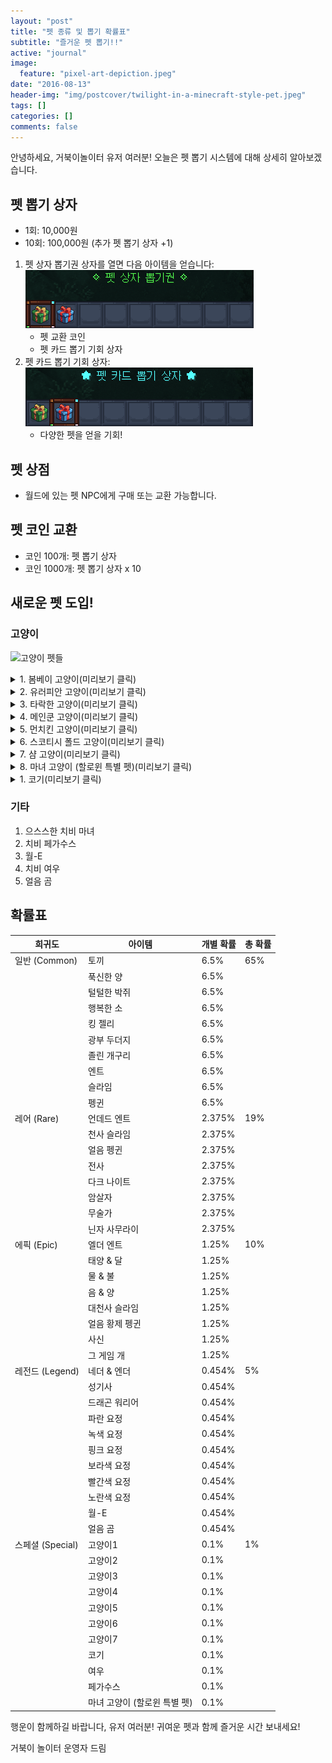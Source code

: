 ```yaml
---
layout: "post"
title: "펫 종류 및 뽑기 확률표"
subtitle: "즐거운 펫 뽑기!!"
active: "journal"
image:
  feature: "pixel-art-depiction.jpeg"
date: "2016-08-13"
header-img: "img/postcover/twilight-in-a-minecraft-style-pet.jpeg"
tags: []
categories: []
comments: false
---
```


안녕하세요, 거북이놀이터 유저 여러분!
오늘은 펫 뽑기 시스템에 대해 상세히 알아보겠습니다.

## 펫 뽑기 상자

- 1회: 10,000원
- 10회: 100,000원 (추가 펫 뽑기 상자 +1)

1. 펫 상자 뽑기권 상자를 열면 다음 아이템을 얻습니다:
![펫뽑기상자](/img/postcover/pets/box_1.png)
   - 펫 교환 코인
   - 펫 카드 뽑기 기회 상자
2. 펫 카드 뽑기 기회 상자:
![펫뽑기상자](/img/postcover/pets/box_2.png)
   - 다양한 펫을 얻을 기회!

## 펫 상점
- 월드에 있는 펫 NPC에게 구매 또는 교환 가능합니다.

## 펫 코인 교환
- 코인 100개: 펫 뽑기 상자
- 코인 1000개: 펫 뽑기 상자 x 10


## 새로운 펫 도입!

### 고양이
![고양이 펫들](https://i.imgur.com/XlJAKvn.gif "Minecraft 고양이 펫들")

<details>
  <summary>1. 봄베이 고양이(미리보기 클릭)</summary>
  <img src="/img/postcover/pets/cat_1.png" alt="봄베이 고양이">
</details>

<details>
  <summary>2. 유러피안 고양이(미리보기 클릭)</summary>
  <img src="/img/postcover/pets/cat_2.png" alt="유러피안 고양이">
</details>

<details>
  <summary>3. 타락한 고양이(미리보기 클릭)</summary>
  <img src="/img/postcover/pets/cat_3.png" alt="타락한 고양이">
</details>

<details>
  <summary>4. 메인쿤 고양이(미리보기 클릭)</summary>
  <img src="/img/postcover/pets/cat_5.png" alt="메인쿤 고양이">
</details>

<details>
  <summary>5. 먼치킨 고양이(미리보기 클릭)</summary>
  <img src="/img/postcover/pets/cat_6.png" alt="먼치킨 고양이">
</details>

<details>
  <summary>6. 스코티시 폴드 고양이(미리보기 클릭)</summary>
  <img src="/img/postcover/pets/cat_7.png" alt="스코티시 폴드 고양이">
</details>

<details>
  <summary>7. 샴 고양이(미리보기 클릭)</summary>
  <img src="/img/postcover/pets/cat_8.png" alt="샴 고양이">
</details>

<details>
  <summary>8. 마녀 고양이 (할로윈 특별 펫)(미리보기 클릭)</summary>
  <img src="/img/postcover/pets/cat_4.png" alt="마녀 고양이">
</details>

<details>
  <summary>1. 코기(미리보기 클릭)</summary>
  <img src="/img/postcover/pets/pet_2.gif" alt="코기">
</details>

### 기타
1. 으스스한 치비 마녀
2. 치비 페가수스
3. 월-E
4. 치비 여우
5. 얼음 곰

## 확률표

| 희귀도 | 아이템 | 개별 확률 | 총 확률 |
|--------|--------|-----------|---------|
| 일반 (Common) | 토끼 | 6.5% | 65% |
| | 푹신한 양 | 6.5% | |
| | 털털한 박쥐 | 6.5% | |
| | 행복한 소 | 6.5% | |
| | 킹 젤리 | 6.5% | |
| | 광부 두더지 | 6.5% | |
| | 졸린 개구리 | 6.5% | |
| | 엔트 | 6.5% | |
| | 슬라임 | 6.5% | |
| | 펭귄 | 6.5% | |
| 레어 (Rare) | 언데드 엔트 | 2.375% | 19% |
| | 천사 슬라임 | 2.375% | |
| | 얼음 펭귄 | 2.375% | |
| | 전사 | 2.375% | |
| | 다크 나이트 | 2.375% | |
| | 암살자 | 2.375% | |
| | 무술가 | 2.375% | |
| | 닌자 사무라이 | 2.375% | |
| 에픽 (Epic) | 엘더 엔트 | 1.25% | 10% |
| | 태양 & 달 | 1.25% | |
| | 물 & 불 | 1.25% | |
| | 음 & 양 | 1.25% | |
| | 대천사 슬라임 | 1.25% | |
| | 얼음 황제 펭귄 | 1.25% | |
| | 사신 | 1.25% | |
| | 그 게임 개 | 1.25% | |
| 레전드 (Legend) | 네더 & 엔더 | 0.454% | 5% |
| | 성기사 | 0.454% | |
| | 드래곤 워리어 | 0.454% | |
| | 파란 요정 | 0.454% | |
| | 녹색 요정 | 0.454% | |
| | 핑크 요정 | 0.454% | |
| | 보라색 요정 | 0.454% | |
| | 빨간색 요정 | 0.454% | |
| | 노란색 요정 | 0.454% | |
| | 월-E | 0.454% | |
| | 얼음 곰 | 0.454% | |
| 스페셜 (Special) | 고양이1 | 0.1% | 1% |
| | 고양이2 | 0.1% | |
| | 고양이3 | 0.1% | |
| | 고양이4 | 0.1% | |
| | 고양이5 | 0.1% | |
| | 고양이6 | 0.1% | |
| | 고양이7 | 0.1% | |
| | 코기 | 0.1% | |
| | 여우 | 0.1% | |
| | 페가수스 | 0.1% | |
| | 마녀 고양이 (할로윈 특별 펫) | 0.1% | |




행운이 함께하길 바랍니다, 유저 여러분!
귀여운 펫과 함께 즐거운 시간 보내세요!

거북이 놀이터 운영자 드림